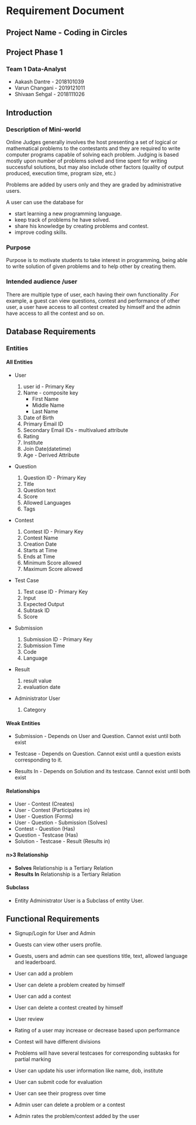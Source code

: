 # Requirement Document

## Project Name - Coding in Circles

## Project Phase 1

### Team 1 Data-Analyst
 * Aakash Dantre - 2018101039
 * Varun Changani - 2019121011
 * Shivaan Sehgal - 2018111026
## Introduction

### Description of Mini-world

Online Judges generally involves the host presenting a set of logical or mathematical problems to the contestants and they are required to write computer programs capable of solving each problem. Judging is based mostly upon number of problems solved and time spent for writing successful solutions, but may also include other factors (quality of output produced, execution time, program size, etc.)

Problems are added by users only and they are graded by administrative users.


A user can use the database for
 - start learning a new programming language.
 - keep track of problems he have solved. 
 - share his knowledge by creating problems and contest.
 - improve coding skills.


### Purpose
Purpose is to motivate students to take interest in  programming, being able to write solution of given problems and to help other by creating them.

### Intended audience /user
There are multiple type of user, each having their own functionality .For example, a guest can view questions, contest and performance of other user, a user have access to all contest created by himself and the admin have access to all the contest and so on.

## Database Requirements

### Entities

#### All Entities

- User

  1. user id - Primary Key
  2. Name - composite key
     - First Name
     - Middle Name
     - Last Name
  3. Date of Birth
  4. Primary Email ID
  5. Secondary Email IDs - multivalued attribute
  6. Rating
  7. Institute
  8. Join Date(datetime)
  9. Age - Derived Attribute

- Question
  1. Question ID - Primary Key
  2. Title
  3. Question text
  4. Score
  5. Allowed Languages
  6. Tags

- Contest
  1. Contest ID - Primary Key
  2. Contest Name
  3. Creation Date
  4. Starts at Time
  5. Ends at Time
  6. Minimum Score allowed
  7. Maximum Score allowed

- Test Case
  1. Test case ID - Primary Key
  2. Input
  3. Expected Output
  4. Subtask ID
  5. Score
- Submission
  1. Submission ID - Primary Key
  2. Submission Time
  3. Code
  4. Language
- Result
  1. result value
  2. evaluation date
- Administrator User
  1. Category

#### Weak Entities

- Submission - Depends on User and Question. Cannot exist until both exist

- Testcase - Depends on Question. Cannot exist until a question exists corresponding to it.

- Results In - Depends on Solution and its testcase. Cannot exist until both exist

####  Relationships

- User - Contest (Creates)
- User - Contest (Participates in)
- User - Question (Forms)
- User - Question - Submission (Solves)
- Contest - Question (Has)
- Question - Testcase (Has)
- Solution - Testcase - Result (Results in)

#### n>3 Relationship

- **Solves** Relationship is a Tertiary Relation
- **Results In** Relationship is a Tertiary Relation

#### Subclass

- Entity Administrator User is a Subclass of entity User.


## Functional Requirements

- Signup/Login for User and Admin

- Guests can view other users profile.

- Guests, users and admin can see questions title, text, allowed language and leaderboard.

- User can add a problem
  
- User can delete a problem created by himself

- User can add a contest

- User can delete a contest created by himself

- User review

- Rating of a user may increase or decrease based upon performance

- Contest will have different divisions

- Problems will have several testcases for corresponding subtasks for partial marking

- User can update his user information like name, dob, institute

- User can submit code for evaluation

- User can see their progress over time

- Admin user can delete a problem or a contest

- Admin rates the problem/contest added by the user